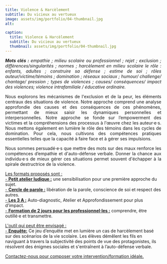 ```yaml
---
title: Violence & Harcèlement
subtitle: Du vicieux au vertueux
image: assets/img/portfolio/04-thumbnail.jpg
alt: 

caption:
  title: Violence & Harcèlement
  subtitle: Du vicieux au vertueux
  thumbnail: assets/img/portfolio/04-thumbnail.jpg
---
```

<p style="text-align: justify;"><em><strong>Mots clés :</strong> empathie ; milieu scolaire ou professionnel ; rejet ; exclusion ; différences/singularités ; normes ; harcèlement en milieu scolaire le rôle : enfants, adultes ; construire sa défense ; estime de soi ; rôles auteur/victime/témoins ; domination ; réseaux sociaux ; humour/ challenge/ chantage/ pression ; types de violences ; causes/ conséquences/ impact des violences; violence intrafamiliale / éducative ordinaire.</em></p>

<p style="text-align: justify;">Nous explorons les mécanismes de l'exclusion et de la peur, les éléments centraux des situations de violence. Notre approche comprend une analyse approfondie des causes et des conséquences de ces phénomènes, permettant de mieux saisir les dynamiques personnelles et interpersonnelles. Notre approche se fonde sur l’empowerment des victimes et la compréhensions des processus à l'œuvre chez les auteur·e·s. Nous mettons également en lumière le rôle des témoins dans les cycles de domination. Pour cela, nous cultivons des compétences pratiques essentielles telles que la capacité à faire face et à gérer ses impulsions.</p> 

<p style="text-align: justify;">Nous sommes persuadé·e·s que mettre des mots sur des maux renforce les compétences d’empathie et d'auto-défense verbale. Donner la chance aux individu·e·s de mieux gérer ces situations permet souvent d'échapper à la spirale destructrice de la violence.</p> 

[Les formats proposés sont :](/formats)<br/>
[- **Petit atelier ludique :**](/formats)  une sensibilisation pour une première approche du sujet.<br/>
[- **Cercle de parole :**](/formats) libération de la parole, conscience de soi et respect des autres.<br/>
[- **Les 3 A :**](/formats) Auto-diagnostic, Atelier et Approfondissement pour plus d’impact.<br/>
[- **Formation de 2 jours pour les professionnel·les :**](/formats) comprendre, être outillé·e et transmettre.

[L'outil qui peut être envisagé :](/outils)<br/>
[- **Enquête:**](/outils) Ce jeu d’enquête met en lumière un cas de harcèlement basé sur des scénarios de la vie scolaire. Les élèves démêlent les fils en naviguant à travers la subjectivité des points de vue des protagonistes, ils résolvent des énigmes sociales et s'entraînent à l’auto-défense verbale.<br/>

<a class="nav-link js-scroll-trigger active" href="index.html#contact">Contactez-nous pour composer votre intervention/formation idéale.</a>
